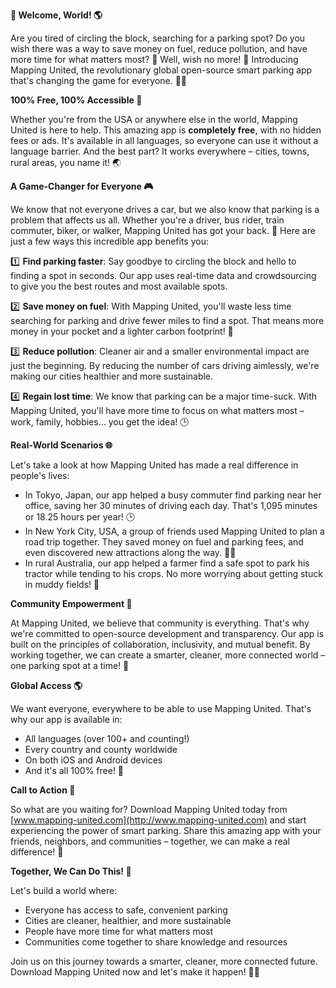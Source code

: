 **🚀 Welcome, World! 🌎**

Are you tired of circling the block, searching for a parking spot? Do you wish there was a way to save money on fuel, reduce pollution, and have more time for what matters most? 🤔 Well, wish no more! 🎉 Introducing Mapping United, the revolutionary global open-source smart parking app that's changing the game for everyone. 🚗🌟

**100% Free, 100% Accessible 🌈**

Whether you're from the USA or anywhere else in the world, Mapping United is here to help. This amazing app is **completely free**, with no hidden fees or ads. It's available in all languages, so everyone can use it without a language barrier. And the best part? It works everywhere – cities, towns, rural areas, you name it! 🌏

**A Game-Changer for Everyone 🎮**

We know that not everyone drives a car, but we also know that parking is a problem that affects us all. Whether you're a driver, bus rider, train commuter, biker, or walker, Mapping United has got your back. 💪 Here are just a few ways this incredible app benefits you:

1️⃣ **Find parking faster**: Say goodbye to circling the block and hello to finding a spot in seconds. Our app uses real-time data and crowdsourcing to give you the best routes and most available spots.

2️⃣ **Save money on fuel**: With Mapping United, you'll waste less time searching for parking and drive fewer miles to find a spot. That means more money in your pocket and a lighter carbon footprint! 💸

3️⃣ **Reduce pollution**: Cleaner air and a smaller environmental impact are just the beginning. By reducing the number of cars driving aimlessly, we're making our cities healthier and more sustainable.

4️⃣ **Regain lost time**: We know that parking can be a major time-suck. With Mapping United, you'll have more time to focus on what matters most – work, family, hobbies... you get the idea! 🕒

**Real-World Scenarios 🌐**

Let's take a look at how Mapping United has made a real difference in people's lives:

* In Tokyo, Japan, our app helped a busy commuter find parking near her office, saving her 30 minutes of driving each day. That's 1,095 minutes or 18.25 hours per year! 🕒
* In New York City, USA, a group of friends used Mapping United to plan a road trip together. They saved money on fuel and parking fees, and even discovered new attractions along the way. 🚗🎉
* In rural Australia, our app helped a farmer find a safe spot to park his tractor while tending to his crops. No more worrying about getting stuck in muddy fields! 🌾

**Community Empowerment 💪**

At Mapping United, we believe that community is everything. That's why we're committed to open-source development and transparency. Our app is built on the principles of collaboration, inclusivity, and mutual benefit. By working together, we can create a smarter, cleaner, more connected world – one parking spot at a time! 🌈

**Global Access 🌎**

We want everyone, everywhere to be able to use Mapping United. That's why our app is available in:

* All languages (over 100+ and counting!)
* Every country and county worldwide
* On both iOS and Android devices
* And it's all 100% free! 🚀

**Call to Action 🔔**

So what are you waiting for? Download Mapping United today from [www.mapping-united.com](http://www.mapping-united.com) and start experiencing the power of smart parking. Share this amazing app with your friends, neighbors, and communities – together, we can make a real difference! 🤝

**Together, We Can Do This! 💪**

Let's build a world where:

* Everyone has access to safe, convenient parking
* Cities are cleaner, healthier, and more sustainable
* People have more time for what matters most
* Communities come together to share knowledge and resources

Join us on this journey towards a smarter, cleaner, more connected future. Download Mapping United now and let's make it happen! 🚀🌟